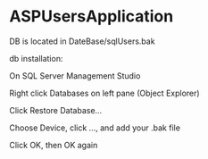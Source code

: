 # ASPUsersApplication

DB is located in DateBase/sqlUsers.bak 

db installation:

On SQL Server Management Studio

Right click Databases on left pane (Object Explorer)

Click Restore Database...

Choose Device, click ..., and add your .bak file

Click OK, then OK again

